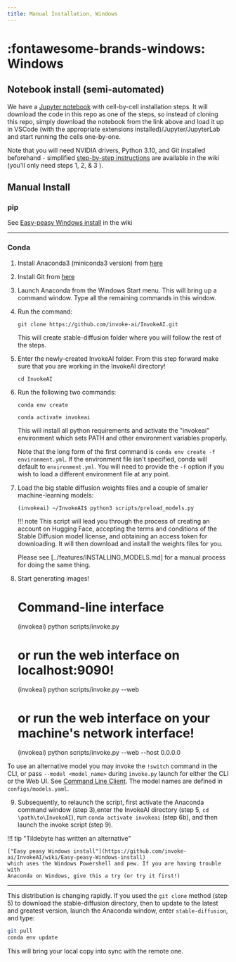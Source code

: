 ```yaml
---
title: Manual Installation, Windows
---
```


# :fontawesome-brands-windows: Windows

## **Notebook install (semi-automated)**

We have a
[Jupyter notebook](https://github.com/invoke-ai/InvokeAI/blob/main/notebooks/Stable-Diffusion-local-Windows.ipynb)
with cell-by-cell installation steps. It will download the code in this repo as
one of the steps, so instead of cloning this repo, simply download the notebook
from the link above and load it up in VSCode (with the appropriate extensions
installed)/Jupyter/JupyterLab and start running the cells one-by-one.

Note that you will need NVIDIA drivers, Python 3.10, and Git installed
beforehand - simplified
[step-by-step instructions](https://github.com/invoke-ai/InvokeAI/wiki/Easy-peasy-Windows-install)
are available in the wiki (you'll only need steps 1, 2, & 3 ).

## **Manual Install**

### **pip**

See
[Easy-peasy Windows install](https://github.com/invoke-ai/InvokeAI/wiki/Easy-peasy-Windows-install)
in the wiki

---

### **Conda**

1. Install Anaconda3 (miniconda3 version) from [here](https://docs.anaconda.com/anaconda/install/windows/)

2. Install Git from [here](https://git-scm.com/download/win)

3. Launch Anaconda from the Windows Start menu. This will bring up a command
   window. Type all the remaining commands in this window.

4. Run the command:

    ```batch
    git clone https://github.com/invoke-ai/InvokeAI.git
    ```

    This will create stable-diffusion folder where you will follow the rest of
    the steps.

5. Enter the newly-created InvokeAI folder. From this step forward make sure that you are working in the InvokeAI directory!

    ```batch
    cd InvokeAI
    ```

6. Run the following two commands:

    ```batch title="step 6a"
    conda env create
    ```

    ```batch title="step 6b"
    conda activate invokeai
    ```

    This will install all python requirements and activate the "invokeai" environment
    which sets PATH and other environment variables properly.

    Note that the long form of the first command is `conda env create -f environment.yml`. If the
    environment file isn't specified, conda will default to `environment.yml`. You will need
    to provide the `-f` option if you wish to load a different environment file at any point.

7. Load the big stable diffusion weights files and a couple of smaller machine-learning models:

    ```bash
    (invokeai) ~/InvokeAI$ python3 scripts/preload_models.py
    ```

    !!! note
    	This script will lead you through the process of creating an account on Hugging Face,
	accepting the terms and conditions of the Stable Diffusion model license, and
	obtaining an access token for downloading. It will then download and install the
	weights files for you.

	Please see [../features/INSTALLING_MODELS.md] for a manual process for doing the
	same thing.

8. Start generating images!

    # Command-line interface
    (invokeai) python scripts/invoke.py

    # or run the web interface on localhost:9090!
    (invokeai) python scripts/invoke.py --web

    # or run the web interface on your machine's network interface!
    (invokeai) python scripts/invoke.py --web --host 0.0.0.0

To use an alternative model you may invoke the `!switch` command in
the CLI, or pass `--model <model_name>` during `invoke.py` launch for
either the CLI or the Web UI. See [Command Line
Client](../features/CLI.md#model-selection-and-importation). The
model names are defined in `configs/models.yaml`.

9. Subsequently, to relaunch the script, first activate the Anaconda
command window (step 3),enter the InvokeAI directory (step 5, `cd
\path\to\InvokeAI`), run `conda activate invokeai` (step 6b), and then
launch the invoke script (step 9).

!!! tip "Tildebyte has written an alternative"

    ["Easy peasy Windows install"](https://github.com/invoke-ai/InvokeAI/wiki/Easy-peasy-Windows-install)
    which uses the Windows Powershell and pew. If you are having trouble with
    Anaconda on Windows, give this a try (or try it first!)

---

This distribution is changing rapidly. If you used the `git clone` method
(step 5) to download the stable-diffusion directory, then to update to the
latest and greatest version, launch the Anaconda window, enter
`stable-diffusion`, and type:

```bash
git pull
conda env update
```

This will bring your local copy into sync with the remote one.
